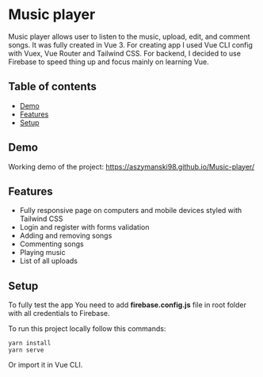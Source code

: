 # Music player
Music player allows user to listen to the music, upload, edit, and comment songs. It was fully created in Vue 3. For creating app I used Vue CLI config with Vuex, Vue Router and Tailwind CSS. For backend, I decided to use Firebase to speed thing up and focus mainly on learning Vue.

## Table of contents
* [Demo](#demo)
* [Features](#features)
* [Setup](#setup)

## Demo
Working demo of the project: https://aszymanski98.github.io/Music-player/

## Features
* Fully responsive page on computers and mobile devices styled with Tailwind CSS
* Login and register with forms validation
* Adding and removing songs
* Commenting songs
* Playing music
* List of all uploads
	
## Setup
To fully test the app You need to add **firebase.config.js** file in root folder with all credentials to Firebase.

To run this project locally follow this commands:
```
yarn install
yarn serve
```
Or import it in Vue CLI.
